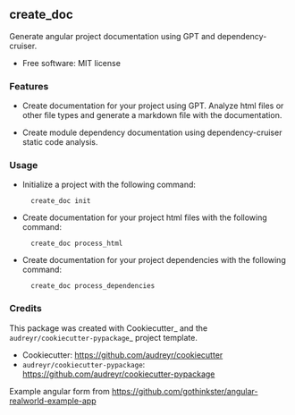 ## create_doc

Generate angular project documentation using GPT and dependency-cruiser.

- Free software: MIT license

### Features

- Create documentation for your project using GPT. Analyze html files or other file types and generate a markdown file with the documentation.

- Create module dependency documentation using dependency-cruiser static code analysis.

### Usage

- Initialize a project with the following command:

        create_doc init

- Create documentation for your project html files with the following command:

        create_doc process_html

- Create documentation for your project dependencies with the following command:

        create_doc process_dependencies

### Credits

This package was created with Cookiecutter_ and the `audreyr/cookiecutter-pypackage`_ project template.

- Cookiecutter: https://github.com/audreyr/cookiecutter
- `audreyr/cookiecutter-pypackage`: https://github.com/audreyr/cookiecutter-pypackage

Example angular form from https://github.com/gothinkster/angular-realworld-example-app

